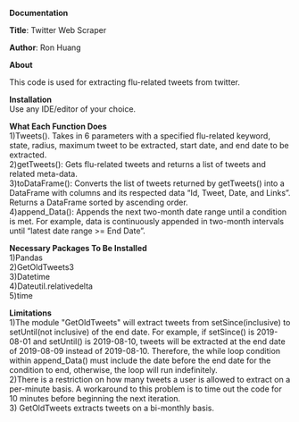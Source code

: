 **Documentation**

**Title**: Twitter Web Scraper 

**Author**: Ron Huang

**About** <br />

This code is used for extracting flu-related tweets from twitter.

**Installation** <br/> 
Use any IDE/editor of your choice. 

**What Each Function Does** <br/>
1)Tweets(). Takes in 6 parameters with a specified flu-related keyword, state, radius, maximum tweet to be extracted, start date, and end date to be extracted. <br/>
2)getTweets(): Gets flu-related tweets and returns a list of tweets and related meta-data.<br/>
3)toDataFrame(): Converts the list of tweets returned by getTweets()  into a DataFrame with columns and its respected data “Id, Tweet, Date, and Links”. Returns a DataFrame sorted by ascending order. <br/>
4)append_Data(): Appends the next two-month date range until a condition is met.  For example, data is continuously appended in two-month intervals until “latest date range >= End Date”. <br/>

**Necessary Packages To Be Installed**<br/>
1)Pandas<br/>
2)GetOldTweets3<br/>
3)Datetime<br/>
4)Dateutil.relativedelta <br/>
5)time


**Limitations**<br/>
1)The module "GetOldTweets" will extract tweets from setSince(inclusive) to setUntil(not inclusive) of the end date. For example, if setSince() is 2019-08-01 and setUntil() is 2019-08-10, tweets will be extracted at the end date of 2019-08-09 instead of 2019-08-10. Therefore, the while loop condition within append_Data() must include the date before the end date for the condition to end, otherwise, the loop will run indefinitely. <br/>
2)There is a restriction on how many tweets a user is allowed to extract on a per-minute basis. A workaround to this problem is to time out the code for 10 minutes before beginning the next iteration. <br/>
3) GetOldTweets extracts tweets on a bi-monthly basis. 


 
